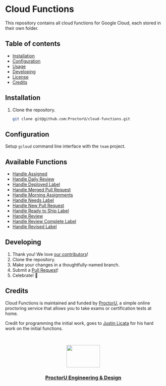 # Cloud Functions

This repository contains all cloud functions for Google Cloud,
each stored in their own folder.

## Table of contents

- [Installation](#installation)
- [Configuration](#configuration)
- [Usage](#usage)
- [Developing](#developing)
- [License](#license)
- [Credits](#credits)

## Installation

1.  Clone the repository.

    ```bash
    git clone git@github.com:ProctorU/cloud-functions.git
    ```

## Configuration

Setup `gcloud` command line interface with the `team` project.

## Available Functions

- [Handle Assigned](./handleAssigned)
- [Handle Daily Review](./handleDailyReview)
- [Handle Deployed Label](./handleDeployedLabel)
- [Handle Merged Pull Request](./handleMergedPullRequest)
- [Handle Morning Assignments](./handleMorningAssignments)
- [Handle Needs Label](./handleNeedsLabel)
- [Handle New Pull Request](./handleNewPullRequest)
- [Handle Ready to Ship Label](./handleReadyToShipLabel)
- [Handle Review](./handleReview)
- [Handle Review Complete Label](./handleReviewCompleteLabel)
- [Handle Revised Label](./handleRevisedLabel)

## Developing

1.  Thank you! We love [our contributors](https://github.com/proctoru/cloud-functions/graphs/contributors)!
1.  Clone the repository.
1.  Make your changes in a thoughtfully-named branch.
1.  Submit a [Pull Request](https://github.com/proctoru/cloud-functions/pulls)!
1.  Celebrate! :tada:

## Credits

Cloud Functions is maintained and funded by [ProctorU](https://twitter.com/ProctorU),
a simple online proctoring service that allows you to take exams or
certification tests at home.

Credit for programming the initial work, goes to [Justin Licata](https://github.com/licatajustin)
for his hard work on the initial functions.

<br>

<p align="center">
  <a href="https://twitter.com/ProctorUEng">
    <img src="https://s3-us-west-2.amazonaws.com/dev-team-resources/procki-eyes.svg" width=108 height=72>
  </a>

  <h3 align="center">
    <a href="https://twitter.com/ProctorUEng">ProctorU Engineering & Design</a>
  </h3>
</p>
